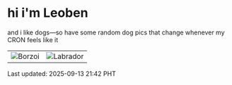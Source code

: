 # hi i'm Leoben

and i like dogs—so have some random dog pics that change whenever my CRON feels like it

|  |  |
|--------|----------|
| ![Borzoi](https://random-dog-vercel.vercel.app/api/random-borzoi?v=1757770972) | ![Labrador](https://random-dog-vercel.vercel.app/api/random-labrador?v=1757770972) |

Last updated: 2025-09-13 21:42 PHT
